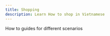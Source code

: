 ```yaml
---
title: Shopping
description: Learn How to shop in Vietnamese
---
```


How to guides for different scenarios
